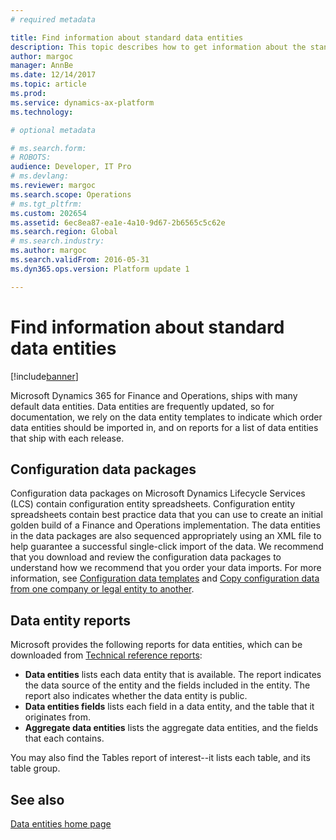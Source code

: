 ```yaml
---
# required metadata

title: Find information about standard data entities
description: This topic describes how to get information about the standard data entities that are available for Microsoft Dynamics 365 for Finance and Operations.
author: margoc
manager: AnnBe
ms.date: 12/14/2017
ms.topic: article
ms.prod: 
ms.service: dynamics-ax-platform
ms.technology: 

# optional metadata

# ms.search.form: 
# ROBOTS: 
audience: Developer, IT Pro
# ms.devlang: 
ms.reviewer: margoc
ms.search.scope: Operations
# ms.tgt_pltfrm: 
ms.custom: 202654
ms.assetid: 6ec8ea87-ea1e-4a10-9d67-2b6565c5c62e
ms.search.region: Global
# ms.search.industry: 
ms.author: margoc
ms.search.validFrom: 2016-05-31
ms.dyn365.ops.version: Platform update 1

---
```


# Find information about standard data entities

[!include[banner](../includes/banner.md)]

Microsoft Dynamics 365 for Finance and Operations, ships with many default data entities. Data entities are frequently updated, so for documentation, we rely on the data entity templates to indicate which order data entities should be imported in, and on reports for a list of data entities that ship with each release.  

## Configuration data packages
Configuration data packages on Microsoft Dynamics Lifecycle Services (LCS) contain configuration entity spreadsheets. Configuration entity spreadsheets contain best practice data that you can use to create an initial golden build of a Finance and Operations implementation. The data entities in the data packages are also sequenced appropriately using an XML file to help guarantee a successful single-click import of the data. We recommend that you download and review the configuration data packages to understand how we recommend that you order your data imports. For more information, see [Configuration data templates](configuration-data-templates.md) and [Copy configuration data from one company or legal entity to another](copy-configuration.md).

## Data entity reports
Microsoft provides the following reports for data entities, which can be downloaded from [Technical reference reports](https://mbs.microsoft.com/customersource/northamerica/AX/downloads/reports/axtechrefrep): 
- **Data entities** lists each data entity that is available. The report indicates the data source of the entity and the fields included in the entity. The report also indicates whether the data entity is public.
- **Data entities fields** lists each field in a data entity, and the table that it originates from.
- **Aggregate data entities** lists the aggregate data entities, and the fields that each contains. 

You may also find the Tables report of interest--it lists each table, and its table group. 


## See also
[Data entities home page](data-entities.md)

